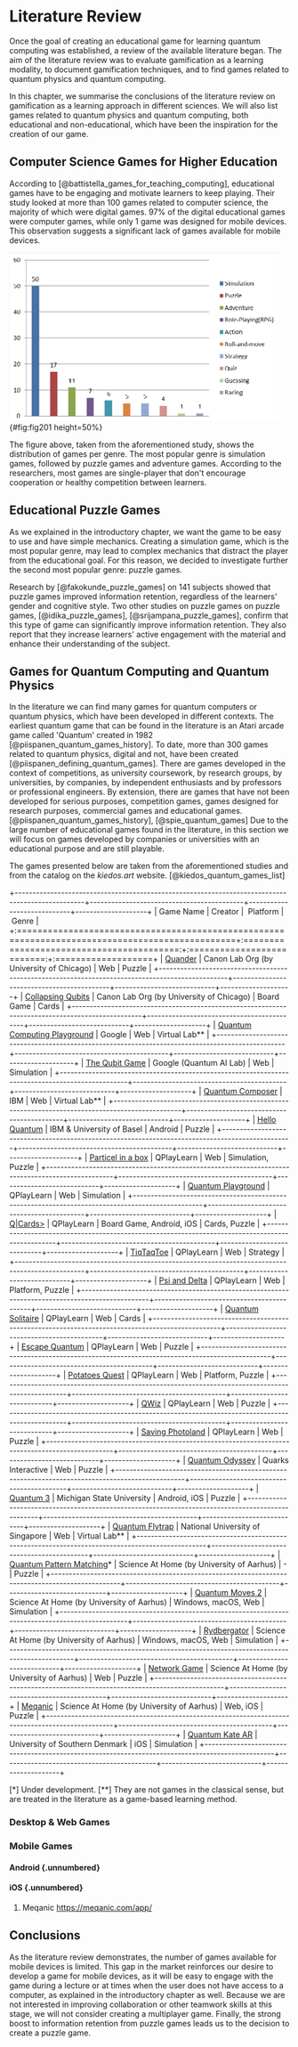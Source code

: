 # Literature Review

Once the goal of creating an educational game for learning quantum computing was established, a review of the available literature began. The aim of the literature review was to evaluate gamification as a learning modality, to document gamification techniques, and to find games related to quantum physics and quantum computing.

In this chapter, we summarise the conclusions of the literature review on gamification as a learning approach in different sciences. We will also list games related to quantum physics and quantum computing, both educational and non-educational, which have been the inspiration for the creation of our game.

## Computer Science Games for Higher Education

According to [@battistella_games_for_teaching_computing], educational games have to be engaging and motivate learners to keep playing. Their study looked at more than 100 games related to computer science, the majority of which were digital games. 97% of the digital educational games were computer games, while only 1 game was designed for mobile devices. This observation suggests a significant lack of games available for mobile devices.

![Distribution of games per genre](chapter-2/game_distribution.png){#fig:fig201 height=50%}

The figure above, taken from the aforementioned study, shows the distribution of games per genre. The most popular genre is simulation games, followed by puzzle games and adventure games. According to the researchers, most games are single-player that don't encourage cooperation or healthy competition between learners.

## Educational Puzzle Games

As we explained in the introductory chapter, we want the game to be easy to use and have simple mechanics. Creating a simulation game, which is the most popular genre, may lead to complex mechanics that distract the player from the educational goal. For this reason, we decided to investigate further the second most popular genre: puzzle games.

Research by [@fakokunde_puzzle_games] on 141 subjects showed that puzzle games improved information retention, regardless of the learners' gender and cognitive style. Two other studies on puzzle games on puzzle games, [@idika_puzzle_games], [@srijampana_puzzle_games], confirm that this type of game can significantly improve information retention. They also report that they increase learners' active engagement with the material and enhance their understanding of the subject.

## Games for Quantum Computing and Quantum Physics

In the literature we can find many games for quantum computers or quantum physics, which have been developed in different contexts. The earliest quantum game that can be found in the literature is an Atari arcade game called 'Quantum' created in 1982 [@piispanen_quantum_games_history]. To date, more than 300 games related to quantum physics, digital and not, have been created [@piispanen_defining_quantum_games]. There are games developed in the context of competitions, as university coursework, by research groups, by universities, by companies, by independent enthusiasts and by professors or professional engineers. By extension, there are games that have not been developed for serious purposes, competition games, games designed for research purposes, commercial games and educational games. [@piispanen_quantum_games_history], [@spie_quantum_games] Due to the large number of educational games found in the literature, in this section we will focus on games developed by companies or universities with an educational purpose and are still playable.

The games presented below are taken from the aforementioned studies and from the catalog on the _kiedos.art_ website. [@kiedos_quantum_games_list]

+-------------------------------------------------------------------------------------------------+-------------------------------------------+----------------------------+--------------------+
| Game Name                                                                                       | Creator                                   | &nbsp;Platform             | &nbsp;Genre        |
+:================================================================================================+:=========================================:+:==========================:+:===================+
| [Quander](https://www.canonlab.org/quander)                                                     | Canon Lab Org (by University of Chicago)  | Web                        | Puzzle             |
+-------------------------------------------------------------------------------------------------+-------------------------------------------+----------------------------+--------------------+
| [Collapsing Qubits](https://www.canonlab.org/collapsingqubits)                                  | Canon Lab Org (by University of Chicago)  | Board Game                 | Cards              |
+-------------------------------------------------------------------------------------------------+-------------------------------------------+----------------------------+--------------------+
| [Quantum Computing Playground](https://experiments.withgoogle.com/quantum-computing-playground) | Google                                    | Web                        | Virtual Lab**      |
+-------------------------------------------------------------------------------------------------+-------------------------------------------+----------------------------+--------------------+
| [The Qubit Game](https://quantumai.google/education/thequbitgame)                               | Google (Quantum AI Lab)                   | Web                        | Simulation         |
+-------------------------------------------------------------------------------------------------+-------------------------------------------+----------------------------+--------------------+
| [Quantum Composer](https://quantum.ibm.com/composer)                                            | IBM                                       | Web                        | Virtual Lab**      |
+-------------------------------------------------------------------------------------------------+-------------------------------------------+----------------------------+--------------------+
| [Hello Quantum](https://hello-quantum.soft112.com)                                              | IBM & University of Basel                 | Android                    | Puzzle             |
+-------------------------------------------------------------------------------------------------+-------------------------------------------+----------------------------+--------------------+
| [Particel in a box]( https://qplaylearn.com/projects/quantum-physics)                           | QPlayLearn                                | Web                        | Simulation, Puzzle |
+-------------------------------------------------------------------------------------------------+-------------------------------------------+----------------------------+--------------------+
| [Quantum Playground](https://qplaylearn.com/projects/quantum-state)                             | QPlayLearn                                | Web                        | Simulation         |
+-------------------------------------------------------------------------------------------------+-------------------------------------------+----------------------------+--------------------+
| [Q|Cards>](https://qplaylearn.com/projects/qubit)                                               | QPlayLearn                                | Board Game, Android, iOS   | Cards, Puzzle      |
+-------------------------------------------------------------------------------------------------+-------------------------------------------+----------------------------+--------------------+
| [TiqTaqToe](https://qplaylearn.com/projects/superposition)                                      | QPlayLearn                                | Web                        | Strategy           |
+-------------------------------------------------------------------------------------------------+-------------------------------------------+----------------------------+--------------------+
| [Psi and Delta](https://qplaylearn.com/projects/wave-like-behaviour)                            | QPlayLearn                                | Web                        | Platform, Puzzle   |
+-------------------------------------------------------------------------------------------------+-------------------------------------------+----------------------------+--------------------+
| [Quantum Solitaire](https://qplaylearn.com/projects/entanglement)                               | QPlayLearn                                | Web                        | Cards              |
+-------------------------------------------------------------------------------------------------+-------------------------------------------+----------------------------+--------------------+
| [Escape Quantum](https://qplaylearn.com/projects/quantum-measurement)                           | QPlayLearn                                | Web                        | Puzzle             |
+-------------------------------------------------------------------------------------------------+-------------------------------------------+----------------------------+--------------------+
| [Potatoes Quest](https://qplaylearn.com/projects/tunneling)                                     | QPlayLearn                                | Web                        | Platform, Puzzle   |
+-------------------------------------------------------------------------------------------------+-------------------------------------------+----------------------------+--------------------+
| [QWiz](https://qplaylearn.com/projects/quantum-technologies)                                    | QPlayLearn                                | Web                        | Puzzle             |
+-------------------------------------------------------------------------------------------------+-------------------------------------------+----------------------------+--------------------+
| [Saving Photoland](https://qplaylearn.com/projects/time-frequency-modes)                        | QPlayLearn                                | Web                        | Puzzle             |
+-------------------------------------------------------------------------------------------------+-------------------------------------------+----------------------------+--------------------+
| [Quantum Odyssey](https://ed.quantum.ieee.org/quantum-odyssey)                                  | Quarks Interactive                        | Web                        | Puzzle             |
+-------------------------------------------------------------------------------------------------+-------------------------------------------+----------------------------+--------------------+
| [Quantum 3](https://gamedev.msu.edu/quantum3)                                                   | Michigan State University                 | Android, iOS               | Puzzle             |
+-------------------------------------------------------------------------------------------------+-------------------------------------------+----------------------------+--------------------+
| [Quantum Flytrap](https://quantumflytrap.com/virtual-lab)                                       | National University of Singapore          | Web                        | Virtual Lab**      |
+-------------------------------------------------------------------------------------------------+-------------------------------------------+----------------------------+--------------------+
| [Quantum Pattern Matching](https://www.scienceathome.org/games/quantum-pattern-matching)*       | Science At Home (by University of Aarhus) | -                          | Puzzle             |
+-------------------------------------------------------------------------------------------------+-------------------------------------------+----------------------------+--------------------+
| [Quantum Moves 2](https://www.scienceathome.org/games/quantum-moves-2)                          | Science At Home (by University of Aarhus) | Windows, macOS, Web        | Simulation         |
+-------------------------------------------------------------------------------------------------+-------------------------------------------+----------------------------+--------------------+
| [Rydbergator](https://www.scienceathome.org/games/rydbergator)                                  | Science At Home (by University of Aarhus) | Windows, macOS, Web        | Simulation         |
+-------------------------------------------------------------------------------------------------+-------------------------------------------+----------------------------+--------------------+
| [Network Game](https://www.scienceathome.org/games/network-game)                                | Science At Home (by University of Aarhus) | Web                        | Puzzle             |
+-------------------------------------------------------------------------------------------------+-------------------------------------------+----------------------------+--------------------+
| [Meqanic](https://meqanic.com/app/)                                                             | Science At Home (by University of Aarhus) | Web, iOS                   | Puzzle             |
+-------------------------------------------------------------------------------------------------+-------------------------------------------+----------------------------+--------------------+
| [Quantum Kate AR](https://apps.apple.com/ae/app/quantum-kate-ar/id1471200027)                   | University of Southern Denmark            | iOS                        | Simulation         |
+-------------------------------------------------------------------------------------------------+-------------------------------------------+----------------------------+--------------------+

[*] Under development.
[**] They are not games in the classical sense, but are treated in the literature as a game-based learning method.

### Desktop & Web Games

### Mobile Games

#### Android {.unnumbered}

#### iOS {.unnumbered}

1. Meqanic https://meqanic.com/app/

## Conclusions

As the literature review demonstrates, the number of games available for mobile devices is limited. This gap in the market reinforces our desire to develop a game for mobile devices, as it will be easy to engage with the game during a lecture or at times when the user does not have access to a computer, as explained in the introductory chapter as well. Because we are not interested in improving collaboration or other teamwork skills at this stage, we will not consider creating a multiplayer game. Finally, the strong boost to information retention from puzzle games leads us to the decision to create a puzzle game.
